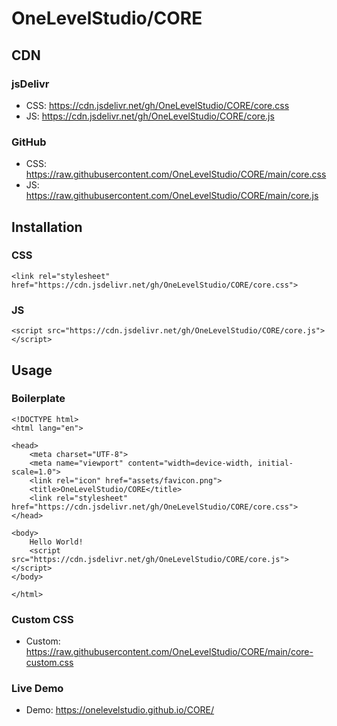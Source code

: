 # OneLevelStudio/CORE
## CDN
### jsDelivr
* CSS: https://cdn.jsdelivr.net/gh/OneLevelStudio/CORE/core.css
* JS: https://cdn.jsdelivr.net/gh/OneLevelStudio/CORE/core.js
### GitHub
* CSS: https://raw.githubusercontent.com/OneLevelStudio/CORE/main/core.css
* JS: https://raw.githubusercontent.com/OneLevelStudio/CORE/main/core.js
## Installation
### CSS
```
<link rel="stylesheet" href="https://cdn.jsdelivr.net/gh/OneLevelStudio/CORE/core.css">
```
### JS
```
<script src="https://cdn.jsdelivr.net/gh/OneLevelStudio/CORE/core.js"></script>
```
## Usage
### Boilerplate
```
<!DOCTYPE html>
<html lang="en">

<head>
    <meta charset="UTF-8">
    <meta name="viewport" content="width=device-width, initial-scale=1.0">
    <link rel="icon" href="assets/favicon.png">
    <title>OneLevelStudio/CORE</title>
    <link rel="stylesheet" href="https://cdn.jsdelivr.net/gh/OneLevelStudio/CORE/core.css">
</head>

<body>
    Hello World!
    <script src="https://cdn.jsdelivr.net/gh/OneLevelStudio/CORE/core.js"></script>
</body>

</html>
```
### Custom CSS
* Custom: https://raw.githubusercontent.com/OneLevelStudio/CORE/main/core-custom.css
### Live Demo
* Demo: https://onelevelstudio.github.io/CORE/